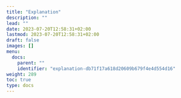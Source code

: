 ```yaml
---
title: "Explanation"
description: ""
lead: ""
date: 2023-07-20T12:58:31+02:00
lastmod: 2023-07-20T12:58:31+02:00
draft: false
images: []
menu:
  docs:
    parent: ""
    identifier: "explanation-db71f17a618d20609b679f4e4d554d16"
weight: 289
toc: true
type: docs
---
```

